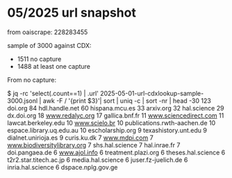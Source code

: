 # 05/2025 url snapshot

from oaiscrape: 228283455

sample of 3000 against CDX:

* 1511 no capture
* 1488 at least one capture

From no capture:

$ jq -rc 'select(.count==1) | .url' 2025-05-01-url-cdxlookup-sample-3000.jsonl  | awk -F / '{print $3}'| sort | uniq -c | sort -nr | head -30
    123 doi.org
     84 hdl.handle.net
     60 hispana.mcu.es
     33 arxiv.org
     32 hal.science
     29 dx.doi.org
     18 www.redalyc.org
     17 gallica.bnf.fr
     11 www.sciencedirect.com
     11 lawcat.berkeley.edu
     10 www.scielo.br
     10 publications.rwth-aachen.de
     10 espace.library.uq.edu.au
     10 escholarship.org
      9 texashistory.unt.edu
      9 dialnet.unirioja.es
      9 curis.ku.dk
      7 www.mdpi.com
      7 www.biodiversitylibrary.org
      7 shs.hal.science
      7 hal.inrae.fr
      7 doi.pangaea.de
      6 www.ajol.info
      6 treatment.plazi.org
      6 theses.hal.science
      6 t2r2.star.titech.ac.jp
      6 media.hal.science
      6 juser.fz-juelich.de
      6 inria.hal.science
      6 dspace.nplg.gov.ge


